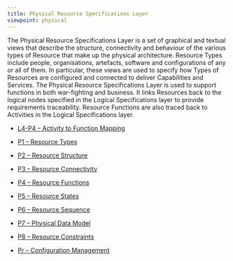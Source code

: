 ```yaml
---
title: Physical Resource Specifications Layer
viewpoint: physical
---
```


The Physical Resource Specifications Layer is a set of graphical and textual views
that describe the structure, connectivity and behaviour of the various types of
Resource that make up the physical architecture. Resource Types include people,
organisations, artefacts, software and configurations of any or all of them. In
particular, these views are used to specify how Types of Resources are configured
and connected to deliver Capabilities and Services. The Physical Resource
Specifications Layer is used to support functions in both war-fighting and business. It
links Resources back to the logical nodes specified in the Logical Specifications layer
to provide requirements traceability. Resource Functions are also traced back to
Activities in the Logical Specifications layer.


* [L4-P4 – Activity to Function Mapping](l4-p4.html)

* [P1 – Resource Types](p1.html)
* [P2 – Resource Structure](p2.html)
* [P3 – Resource Connectivity](p3.html)
* [P4 – Resource Functions](p4.html)
* [P5 – Resource States](p5.html)
* [P6 – Resource Sequence](p6.html)
* [P7 – Physical Data Model](p7.html)
* [P8 – Resource Constraints](p8.html)
* [Pr – Configuration Management](pr.html)

